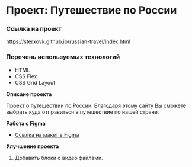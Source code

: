 # Проект: Путешествие по России

### Ссылка на проект
https://sterxovk.github.io/russian-travel/index.html

### Перечень используемых технологий
* HTML
* CSS Flex
* CSS Grid Layout

**Описаие проекта**

Проект о путешествии по России. Благодаря этому сайту Вы сможете выбрать куда отправиться в путешествие по нашей стране.

**Работа с Figma**

* [Ссылка на макет в Figma](https://www.figma.com/file/5S2WSbEFL6awjVWJ0NWL8Q/Sprint-3_-Russia-_-desktop-mobile?node-id=28503%3A0)

**Улучшение проекта**
1. Добавить блоки с видео файлами.